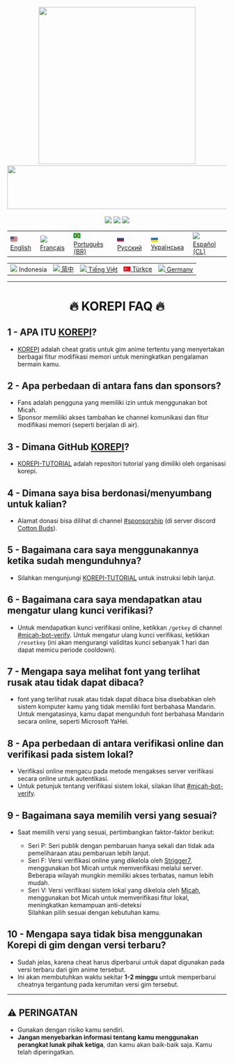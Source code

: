 <p align="center">
  <a href="#"><img width="360" height="360" src="https://media.discordapp.net/attachments/1033549666769449002/1107009612210765955/matches.png"></a>
  <a href="#"><img width="650" height="100" src="https://share.creavite.co/FBkHy3zbN4CgWCr0.gif"></a>
</p>

<p align="center">
	<a href="https://github.com/Korepi/keyauth-cpp-library/releases"><img src="https://img.shields.io/github/downloads/Korepi/keyauth-cpp-library/total.svg?style=for-the-badge&color=darkcyan"></a>
	<a href="https://github.com/Korepi/Korepi/graphs/contributors"><img src="https://img.shields.io/github/contributors/Korepi/Korepi?style=for-the-badge&color=darkcyan"></a>
	<a href="https://discord.gg/cottonbuds"><img src="https://img.shields.io/discord/440536354544156683?label=Discord&logo=discord&style=for-the-badge&color=darkviolet"></a>
</p>

<div align="center">
<table>
  <tr>
    <td valign="center"><a href="README.md"><img src="https://github.com/twitter/twemoji/blob/master/assets/svg/1f1fa-1f1f8.svg" width="16"/> English</td>
    <td valign="center"><a href="README_fr-fr.md"><img src="https://em-content.zobj.net/thumbs/160/twitter/154/flag-for-france_1f1eb-1f1f7.png" width="16"/> Français</td>
    <td valign="center"><a href="README_pt-br.md"><img src="https://github.com/twitter/twemoji/blob/master/assets/svg/1f1e7-1f1f7.svg" width="16"/> Português (BR)</td>
    <td valign="center"><a href="README_ru-ru.md"><img src="https://github.com/twitter/twemoji/blob/master/assets/svg/1f1f7-1f1fa.svg" width="16"/> Русский</a></td>
    <td valign="center"><a href="README_ua-ua.md"><img src="https://github.com/Andrew1397/Ukraine/blob/main/Flag_of_Ukraine.png" width="16"/> Українська</a></td>
    <td valign="center"><a href="README_es-cl.md"><img src="https://twemoji.maxcdn.com/v/13.0.0/svg/1f1e8-1f1f1.svg" width="16"/> Español (CL)</td>
      
  </tr>
</table>
</div>
<div align="center">
<table>
  <tr>
    <td valign="center"><img src="https://em-content.zobj.net/thumbs/120/twitter/351/flag-indonesia_1f1ee-1f1e9.png" width="16"/> Indonesia</td>
    <td valign="center"><a href="README_zh-cn.md"><img src="https://em-content.zobj.net/thumbs/120/twitter/351/flag-china_1f1e8-1f1f3.png" width="16"/> 简中</a></td> 
    <td valign="center"><a href="README_vi-vn.md"><img src="https://em-content.zobj.net/thumbs/120/twitter/351/flag-vietnam_1f1fb-1f1f3.png" width="16"/> Tiếng Việt </a></td>
    <td valign="center"><a href="README_tr-tr.md"><img src="https://raw.githubusercontent.com/hampusborgos/country-flags/ba2cf4101bf029d2ada26da2f95121de74581a4d/svg/tr.svg" width="16"/> Türkçe </a></td>
    <td valign="center"><a href="README_de-de.md"><img src="https://cdn.jsdelivr.net/gh/twitter/twemoji/assets/svg/1f1e9-1f1ea.svg" width="16"/> Germany</td>
  </tr>
</table>
</div>
	    
---
<div align="center">
  
# 🔥 KOREPI FAQ 🔥

</div>

## 1 - APA ITU [KOREPI](https://github.com/Korepi/Korepi)?

- [KOREPI](https://github.com/Korepi/Korepi) adalah cheat gratis untuk gim anime tertentu yang menyertakan berbagai fitur modifikasi memori untuk meningkatkan pengalaman bermain kamu.

## 2 - Apa perbedaan di antara fans dan sponsors?

- Fans adalah pengguna yang memiliki izin untuk menggunakan bot Micah.
- Sponsor memiliki akses tambahan ke channel komunikasi dan fitur modifikasi memori (seperti berjalan di air).

## 3 - Dimana GitHub [KOREPI](https://github.com/Korepi/Korepi)?

- [KOREPI-TUTORIAL](https://github.com/Korepi/Korepi-Tutorial) adalah repositori tutorial yang dimiliki oleh organisasi korepi.

## 4 - Dimana saya bisa berdonasi/menyumbang untuk kalian?

- Alamat donasi bisa dilihat di channel ⁠[#sponsorship](https://discord.com/channels/1069057220802781265/1097565269985071205) (di server discord [Cotton Buds](https://discord.gg/cottonbuds)).

## 5 - Bagaimana cara saya menggunakannya ketika sudah mengunduhnya?

- Silahkan mengunjungi [KOREPI-TUTORIAL](https://github.com/Korepi/Korepi-Tutorial) untuk instruksi lebih lanjut.

## 6 - Bagaimana cara saya mendapatkan atau mengatur ulang kunci verifikasi?

- Untuk mendapatkan kunci verifikasi online, ketikkan `/getkey` di channel ⁠[#micah-bot-verify](https://discord.com/channels/1069057220802781265/1109781322005741658). Untuk mengatur ulang kunci verifikasi, ketikkan `/resetkey` (ini akan mengurangi validitas kunci sebanyak 1 hari dan dapat memicu periode cooldown).

## 7 - Mengapa saya melihat font yang terlihat rusak atau tidak dapat dibaca?

- font yang terlihat rusak atau tidak dapat dibaca bisa disebabkan oleh sistem komputer kamu yang tidak memiliki font berbahasa Mandarin. Untuk mengatasinya, kamu dapat mengunduh font berbahasa Mandarin secara online, seperti Microsoft YaHei.

## 8 - Apa perbedaan di antara verifikasi online dan verifikasi pada sistem lokal?

- Verifikasi online mengacu pada metode mengakses server verifikasi secara online untuk autentikasi.
- Untuk petunjuk tentang verifikasi sistem lokal, silakan lihat [#micah-bot-verify](https://discord.com/channels/1069057220802781265/1109781322005741658).

## 9 - Bagaimana saya memilih versi yang sesuai?

- Saat memilih versi yang sesuai, pertimbangkan faktor-faktor berikut:

   + Seri P: Seri publik dengan pembaruan hanya sekali dan tidak ada pemeliharaan atau pembaruan lebih lanjut.
   + Seri F: Versi verifikasi online yang dikelola oleh [Strigger7](https://github.com/Strigger7), menggunakan bot Micah untuk memverifikasi melalui server. Beberapa wilayah mungkin memiliki akses terbatas, namun lebih mudah.
   + Seri V: Versi verifikasi sistem lokal yang dikelola oleh [Micah](https://github.com/Micah123321), menggunakan bot Micah untuk memverifikasi fitur lokal, meningkatkan kemampuan anti-deteksi<br> Silahkan pilih sesuai dengan kebutuhan kamu.

## 10 - Mengapa saya tidak bisa menggunakan Korepi di gim dengan versi terbaru?

- Sudah jelas, karena cheat harus diperbarui untuk dapat digunakan pada versi terbaru dari gim anime tersebut.
- Ini akan membutuhkan waktu sekitar **1-2 minggu** untuk memperbarui cheatnya tergantung pada kerumitan versi gim tersebut.

---

## ⚠️ PERINGATAN
- Gunakan dengan risiko kamu sendiri.
- **Jangan menyebarkan informasi tentang kamu menggunakan perangkat lunak pihak ketiga**, dan kamu akan baik-baik saja. Kamu telah diperingatkan.
